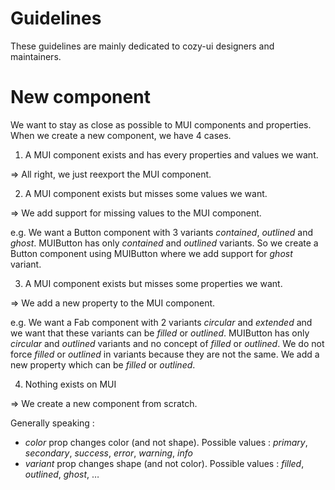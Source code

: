 # Guidelines

These guidelines are mainly dedicated to cozy-ui designers and maintainers. 

# New component

We want to stay as close as possible to MUI components and properties. When we create a new component, we have 4 cases.

1. A MUI component exists and has every properties and values we want.

=> All right, we just reexport the MUI component.

2. A MUI component exists but misses some values we want.

=> We add support for missing values to the MUI component.

e.g. We want a Button component with 3 variants _contained_, _outlined_ and _ghost_. MUIButton has only _contained_ and _outlined_ variants. So we create a Button component using MUIButton where we add support for _ghost_ variant.

3. A MUI component exists but misses some properties we want.

=> We add a new property to the MUI component.

e.g. We want a Fab component with 2 variants _circular_ and _extended_ and we want that these variants can be _filled_ or _outlined_. MUIButton has only _circular_ and _outlined_ variants and no concept of _filled_ or _outlined_. We do not force _filled_ or _outlined_ in variants because they are not the same. We add a new property which can be _filled_ or _outlined_.

4. Nothing exists on MUI

=> We create a new component from scratch.

Generally speaking :

* _color_ prop changes color (and not shape). Possible values : _primary_, _secondary_, _success_, _error_, _warning_, _info_
* _variant_ prop changes shape (and not color). Possible values : _filled_, _outlined_, _ghost_, …
